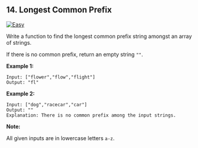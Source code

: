 ## 14. Longest Common Prefix
[![Easy](https://img.shields.io/badge/-Easy-brightgreen.svg)](https://github.com/Anaxilaus/LeetCode/tree/master/Problem14)

Write a function to find the longest common prefix string amongst an array of strings.

If there is no common prefix, return an empty string `""`.

**Example 1:**
```
Input: ["flower","flow","flight"]
Output: "fl"
```

**Example 2:**
```
Input: ["dog","racecar","car"]
Output: ""
Explanation: There is no common prefix among the input strings.
```

**Note:**

All given inputs are in lowercase letters `a-z`.